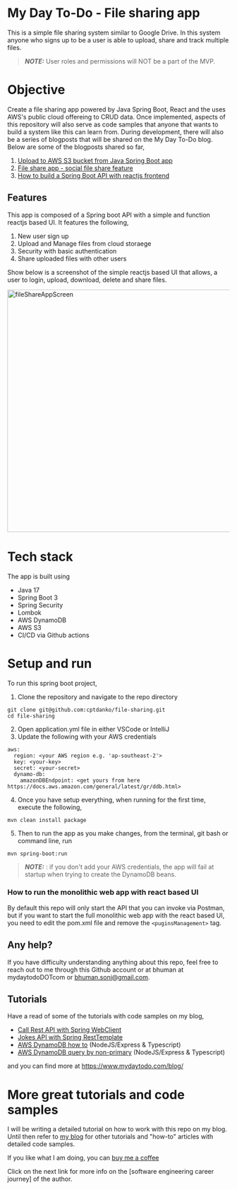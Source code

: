 # My Day To-Do - File sharing app

This is a simple file sharing system similar to Google Drive. In this system anyone who signs up to be a user is able to
upload, share and track multiple files.

> **_NOTE:_**  User roles and permissions will NOT be a part of the MVP.

# Objective

Create a file sharing app powered by Java Spring Boot, React and the uses AWS's public cloud offereing to CRUD data.
Once implemented, aspects of this repository will also serve as code samples that anyone that wants to build a system
like this can learn from. During development, there will also be a series of blogposts that will be shared on the My Day
To-Do blog. Below are some of the blogposts shared so far,

1. [Upload to AWS S3 bucket from Java Spring Boot app]
2. [File share app - social file share feature]
3. [How to build a Spring Boot API with reactjs frontend]

## Features

This app is composed of a Spring boot API with a simple and function reactjs based UI. It features the following,

1. New user sign up
2. Upload and Manage files from cloud storaege
3. Security with basic authentication
4. Share uploaded files with other users

Show below is a screenshot of the simple reactjs based UI that allows, a user to login, upload, download, delete and
share files.

<img width="549" alt="fileShareAppScreen" src="https://github.com/cptdanko/file-sharing-app/assets/919243/128dccfa-7792-42bc-a10a-8ac961356376">

# Tech stack

The app is built using

- Java 17
- Spring Boot 3
- Spring Security
- Lombok
- AWS DynamoDB
- AWS S3
- CI/CD via Github actions

# Setup and run

To run this spring boot project,

1. Clone the repository and navigate to the repo directory

```shell
git clone git@github.com:cptdanko/file-sharing.git
cd file-sharing
```

2. Open application.yml file in either VSCode or IntelliJ
3. Update the following with your AWS credentials

```shell
aws:
  region: <your AWS region e.g. 'ap-southeast-2'> 
  key: <your-key>
  secret: <your-secret>
  dynamo-db:
    amazonDBEndpoint: <get yours from here https://docs.aws.amazon.com/general/latest/gr/ddb.html>
```

4. Once you have setup everything, when running for the first time, execute the following,

 ```
mvn clean install package 
```

5. Then to run the app as you make changes, from the terminal, git bash or command line, run

```shell
mvn spring-boot:run
```

> **_NOTE:_** : if you don't add your AWS credentials, the app will fail at startup when trying to create the DynamoDB
> beans.

### How to run the monolithic web app with react based UI

By default this repo will only start the API that you can invoke via Postman, but if you want to start the full
monolithic web app with the react based UI, you need to edit the pom.xml file and remove the `<puginsManagement>` tag.

## Any help?

If you have difficulty understanding anything about this repo, feel free to reach out to me through this Github account
or at bhuman at mydaytodoDOTcom or bhuman.soni@gmail.com.

## Tutorials

Have a read of some of the tutorials with code samples on my blog,

- [Call Rest API with Spring WebClient]
- [Jokes API with Spring RestTemplate]
- [AWS DynamoDB how to] (NodeJS/Express & Typescript)
- [AWS DynamoDB query by non-primary] (NodeJS/Express & Typescript)

and you can find more at https://www.mydaytodo.com/blog/

# More great tutorials and code samples

I will be writing a detailed tutorial on how to work with this repo on my blog. Until then refer to [my blog] for other
tutorials and "how-to" articles with detailed code samples.

If you like what I am doing, you can [buy me a coffee]

Click on the next link for more info on the [software engineering career journey] of the author.

[Upload to AWS S3 bucket from Java Spring Boot app]: https://mydaytodo.com/upload-to-aws-s3-bucket-from-java-spring-boot-app/

[File share app - social file share feature]: https://mydaytodo.com/epic-social-file-share-feature/

[How to build a Spring Boot API with reactjs frontend]: https://mydaytodo.com/spring-boot-api-with-reactjs/

[Jokes API with Spring RestTemplate]: https://mydaytodo.com/how-to-build-a-jokes-client-in-java-spring-boot-with-resttemplate/

[Call Rest API with Spring WebClient]: https://mydaytodo.com/how-to-call-rest-api-with-webclient/

[Node Typescript CRUD Notes]: https://github.com/cptdanko/node_typescript_crud_notes

[AWS DynamoDB query by non-primary]: https://mydaytodo.com/how-to-query-dynamodb-with-non-primary-key-column/

[AWS DynamoDB how to]: https://mydaytodo.com/aws-dynamodb-typescript-how-to/

[frontend in the repo]: https://github.com/cptdanko/react_typescript_todo_list

[native iOS app]: https://apps.apple.com/au/app/my-day-to-do-smart-task-list/id1020072048

[line 16]: https://github.com/cptdanko/nodetypescriptcrudnotes/blob/main/src/db.ts#L16

[my blog]: https://mydaytodo.com/blog/

[line 17]: https://github.com/cptdanko/nodetypescriptcrudnotes/blob/main/src/db.ts#L17

[AWS docs]: https://docs.aws.amazon.com/cli/latest/userguide/cli-configure-envvars.html

[blogpost]: https://mydaytodo.com/blog/

[buy me a coffee]: https://www.buymeacoffee.com/bhumansoni
